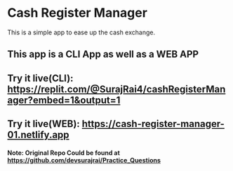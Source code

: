# Cash Register Manager

This is a simple app to ease up the cash exchange.
## This app is a CLI App as well as a WEB APP

## Try it live(CLI): https://replit.com/@SurajRai4/cashRegisterManager?embed=1&output=1

## Try it live(WEB): https://cash-register-manager-01.netlify.app


#### Note: Original Repo Could be found at https://github.com/devsurajrai/Practice_Questions